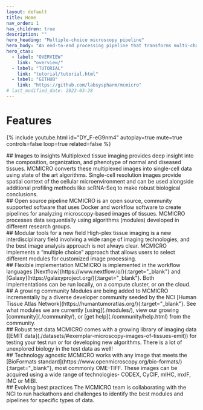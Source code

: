 ```yaml
---
layout: default
title: Home
nav_order: 1
has_children: true
description: ""
hero_heading: "Multiple-choice microscopy pipeline"
hero_body: "An end-to-end processing pipeline that transforms multi-channel whole-slide images into single-cell data. This website is a consolidated source of information for when, why, and how to use MCMICRO."
hero_ctas:
  - label: "OVERVIEW"
    link: "overview/"
  - label: "TUTORIAL"
    link: "tutorial/tutorial.html"
  - label: "GITHUB"
    link: "https://github.com/labsyspharm/mcmicro"
# last_modified_date: 2022-03-28
---
```

# Features
{% include youtube.html id="DY_F-eG9nm4" autoplay=true mute=true controls=false loop=true related=false %}

<div class="basic-grid with-dividers mb-6">

<div markdown="1">
## Images to insights
Multiplexed tissue imaging provides deep insight into the composition, organization, and phenotype of normal and diseased tissues. MCMICRO converts these multiplexed images into single-cell data using state of the art algorithms. Single-cell resolution images provide spatial context of the cellular microenvironment and can be used alongside additional profiling methods like scRNA-Seq to make robust biological conclusions.

</div>
<div markdown="1">
## Open source pipeline
MCMICRO is an open source, community supported software that uses Docker and workflow software to create pipelines for analyzing microscopy-based images of tissues. MCMICRO processes data sequentially using algorithms (modules) developed in different research groups.
</div>
<div markdown="1">
## Modular tools for a new field
High-plex tissue imaging is a new interdisciplinary field involving a wide range of imaging technologies, and the best image analysis approach is not always clear. MCMICRO implements a “multiple choice” approach that allows users to select different modules for customized image processing.
</div>
<div markdown="1">
## Flexible implementation
MCMICRO is implemented in the workflow languages [Nextflow](https://www.nextflow.io/){:target="_blank"} and [Galaxy](https://galaxyproject.org/){:target="_blank"}. Both implementations can be run locally, on a compute cluster, or on the cloud.
</div>
<div markdown="1">
## A growing community 
Modules are being added to MCMICRO incrementally by a diverse developer community seeded by the NCI [Human Tissue Atlas Network](https://humantumoratlas.org/){:target="_blank"}. See what modules we are currently [using](./modules/), view our growing [community](./community/), or [get help](./community/help.html) from the community.
</div>
<div markdown="1">
## Robust test data
MCMICRO comes with a growing library of imaging data ([EMIT data](./datasets/#exemplar-microscopy-images-of-tissues-emit)) for testing your test run or for developing new algorithms. There is a lot of unexplored biology in the test data as well!
</div>
<div markdown="1">
## Technology agnostic
MCMICRO works with any image that meets the [BioFormats standard](https://www.openmicroscopy.org/bio-formats/){:target="_blank"}, most commonly OME-TIFF. These images can be acquired using a wide range of technologies- CODEX, CyCIF, mIHC, mxIF, IMC or MIBI.
</div>
<div markdown="1">
## Evolving best practices
The MCMICRO team is collaborating with the NCI to run hackathons and challenges to identify the best modules and pipelines for specific types of data.
</div>

</div><!-- end grid -->

